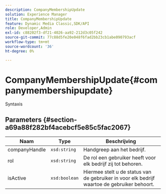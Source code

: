 ```yaml
---
description: CompanyMembershipUpdate
solution: Experience Manager
title: CompanyMembershipUpdate
feature: Dynamic Media Classic,SDK/API
role: Developer,Admin
exl-id: c88202f3-df21-4026-aa92-212d3c05f242
source-git-commit: 77c88d5fe20e048f6fad2bb23cb1abe090793acf
workflow-type: tm+mt
source-wordcount: '36'
ht-degree: 0%

---
```


# CompanyMembershipUpdate{#companymembershipupdate}

Syntaxis

## Parameters {#section-a69a88f282bf4acebcf5e85c5fac2067}

| Naam | Type | Beschrijving |
|---|---|---|
| companyHandle | `xsd:string` | Handgreep aan het bedrijf. |
| rol | `xsd:string` | De rol een gebruiker heeft voor elk bedrijf zij tot behoren. |
| isActive | `xsd:boolean` | Hiermee stelt u de status van de gebruiker in voor elk bedrijf waartoe de gebruiker behoort. |
